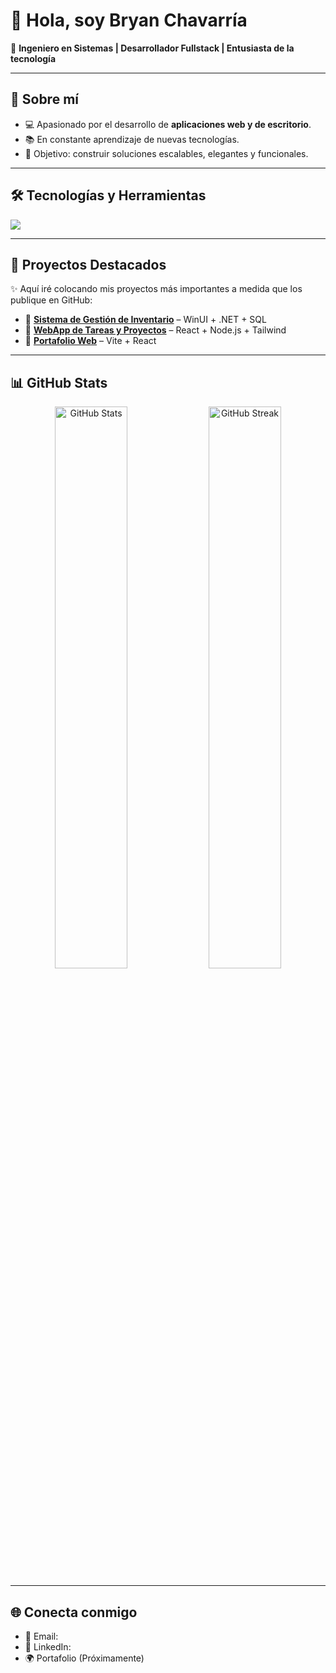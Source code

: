# 👋 Hola, soy Bryan Chavarría

🎯 **Ingeniero en Sistemas | Desarrollador Fullstack | Entusiasta de la tecnología**

---

## 🚀 Sobre mí
- 💻 Apasionado por el desarrollo de **aplicaciones web y de escritorio**.  
- 📚 En constante aprendizaje de nuevas tecnologías.  
- 🎯 Objetivo: construir soluciones escalables, elegantes y funcionales.  

---

## 🛠️ Tecnologías y Herramientas
<p align="left">
  <img src="https://skillicons.dev/icons?i=html,css,js,ts,react,nodejs,tailwind,git,github,linux,cpp,cs,dotnet,mysql,postgres,sqlite" />
</p>

---

## 📌 Proyectos Destacados
✨ Aquí iré colocando mis proyectos más importantes a medida que los publique en GitHub:

- 🔹 **[Sistema de Gestión de Inventario](#)** – WinUI + .NET + SQL  
- 🔹 **[WebApp de Tareas y Proyectos](#)** – React + Node.js + Tailwind  
- 🔹 **[Portafolio Web](#)** – Vite + React  

---

## 📊 GitHub Stats
<p align="center">
  <img src="https://github-readme-stats.vercel.app/api?username=Bryan-Ch2501&show_icons=true&theme=tokyonight" alt="GitHub Stats" width="48%"/>
  <img src="https://github-readme-streak-stats.herokuapp.com/?user=Bryan-Ch2501&theme=tokyonight" alt="GitHub Streak" width="48%"/>
</p>

---

## 🌐 Conecta conmigo
- 📧 Email:
- 💼 LinkedIn: 
- 🌍 Portafolio (Próximamente)

